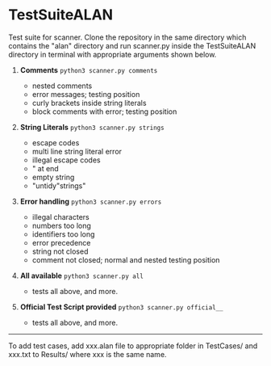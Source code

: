 # TestSuiteALAN

Test suite for scanner. 
Clone the repository in the same directory which contains the "alan" directory and run scanner.py inside the TestSuiteALAN directory in terminal with appropriate arguments shown below. 

1. **Comments**
	`python3 scanner.py comments`
	- nested comments
	- error messages; testing position
	- curly brackets inside string literals
	- block comments with error; testing position
	
2. **String Literals**
	`python3 scanner.py strings`
	- escape codes 
	- multi line string literal error
	- illegal escape codes
	- " at end
	- empty string
	- "untidy"strings"
	
3. **Error handling**
	`python3 scanner.py errors`
	- illegal characters
	- numbers too long
	- identifiers too long
	- error precedence
	- string not closed
	- comment not closed; normal and nested testing position
	
4. **All available**
	`python3 scanner.py all`
	- tests all above, and more.
	
4. **Official Test Script provided**
	`python3 scanner.py official__`
	- tests all above, and more.
	
--- 

To add test cases, add xxx.alan file to appropriate folder in TestCases/ and xxx.txt to Results/
where xxx is the same name.
	
	
